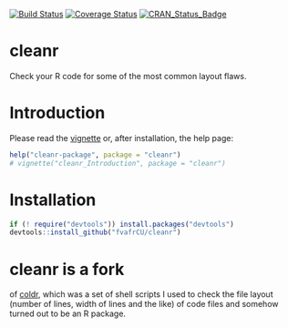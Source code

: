 [![Build Status](https://travis-ci.org/fvafrCU/cleanr.svg?branch=master)](https://travis-ci.org/fvafrCU/cleanr)
[![Coverage Status](https://codecov.io/github/fvafrCU/cleanr/coverage.svg?branch=master)](https://codecov.io/github/fvafrCU/cleanr?branch=master)
[![CRAN_Status_Badge](http://www.r-pkg.org/badges/version/cleanr)](https://cran.r-project.org/package=cleanr)
# cleanr
Check your R code for some of the most common layout flaws.

# Introduction
Please read the [vignette](http://htmlpreview.github.io/?https://github.com/fvafrCU/cleanr/blob/master/inst/doc/cleanr_Introduction.html)
or, after installation, the help page:
```R
help("cleanr-package", package = "cleanr")
# vignette("cleanr_Introduction", package = "cleanr")
```

# Installation

```R
if (! require("devtools")) install.packages("devtools")
devtools::install_github("fvafrCU/cleanr")
```

# cleanr is a fork 
of [coldr](https://github.com/fvafrcu/coldr.git),
which was a set of shell scripts I used to check the file layout (number of 
lines, width of lines and the like) of code files and somehow turned out to be 
an R package.


